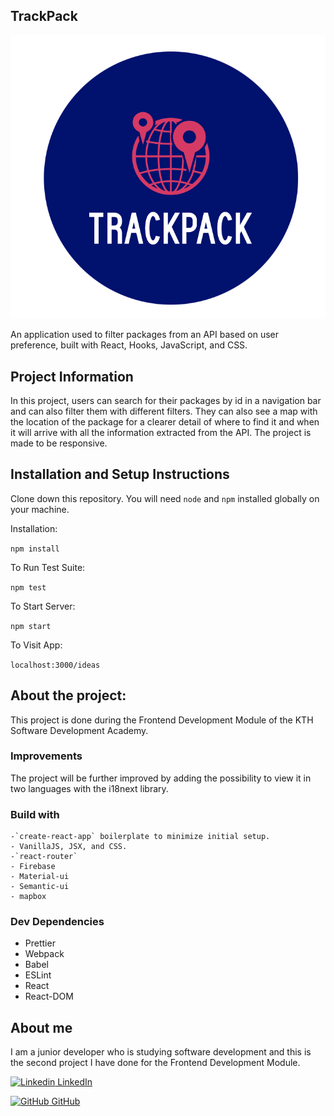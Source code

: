 ## TrackPack 

![logo](src/assets/images/logo3.jpg)

An application used to filter packages from an API based on user preference, built with React, Hooks, JavaScript, and CSS.

## Project Information

In this project, users can search for their packages by id in a navigation bar and can also filter them with different filters. 
They can also see a map with the location of the package for a clearer detail of where to find it and when it will arrive with all the information extracted from the API.
The project is made to be responsive. 

## Installation and Setup Instructions

Clone down this repository. You will need `node` and `npm` installed globally on your machine.  

Installation:

`npm install`  

To Run Test Suite:  

`npm test`  

To Start Server:

`npm start`  

To Visit App:

`localhost:3000/ideas`  

## About the project:  

This project is done during the Frontend Development Module of the KTH Software Development Academy.

### Improvements

The project will be further improved by adding the possibility to view it in two languages with the i18next library.

### Build with

    -`create-react-app` boilerplate to minimize initial setup.
    - VanillaJS, JSX, and CSS.
    -`react-router`
    - Firebase
    - Material-ui
    - Semantic-ui
    - mapbox

### Dev Dependencies

  - Prettier
  - Webpack
  - Babel
  - ESLint
  - React
  - React-DOM

## About me

I am a junior developer who is studying software development and this is the second project I have done for the Frontend Development Module.

[![Linkedin](https://i.stack.imgur.com/gVE0j.png) LinkedIn](https://www.linkedin.com/in/marta-louridob/?locale=en_US/)
&nbsp;

[![GitHub](https://i.stack.imgur.com/tskMh.png) GitHub](https://github.com/MartaLourido)